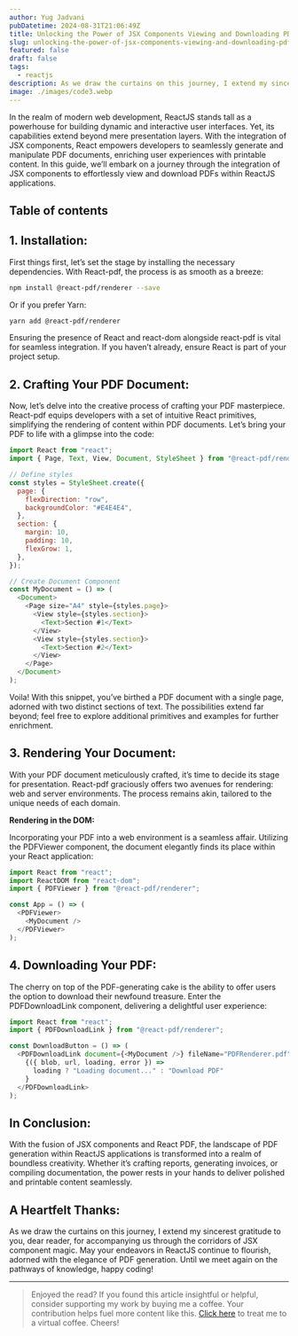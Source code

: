 ```yaml
---
author: Yug Jadvani
pubDatetime: 2024-08-31T21:06:49Z
title: Unlocking the Power of JSX Components Viewing and Downloading PDFs in React
slug: unlocking-the-power-of-jsx-components-viewing-and-downloading-pdfs-in-reactjs
featured: false
draft: false
tags:
  - reactjs
description: As we draw the curtains on this journey, I extend my sincerest gratitude to you, dear reader, for accompanying us through the corridors of JSX component magic.
image: ./images/code3.webp
---
```


In the realm of modern web development, ReactJS stands tall as a powerhouse for building dynamic and interactive user interfaces. Yet, its capabilities extend beyond mere presentation layers. With the integration of JSX components, React empowers developers to seamlessly generate and manipulate PDF documents, enriching user experiences with printable content. In this guide, we’ll embark on a journey through the integration of JSX components to effortlessly view and download PDFs within ReactJS applications.

## Table of contents

## 1. Installation:

First things first, let’s set the stage by installing the necessary dependencies. With React-pdf, the process is as smooth as a breeze:

```bash
npm install @react-pdf/renderer --save
```

Or if you prefer Yarn:

```bash
yarn add @react-pdf/renderer
```

Ensuring the presence of React and react-dom alongside react-pdf is vital for seamless integration. If you haven’t already, ensure React is part of your project setup.

## 2. Crafting Your PDF Document:

Now, let’s delve into the creative process of crafting your PDF masterpiece. React-pdf equips developers with a set of intuitive React primitives, simplifying the rendering of content within PDF documents. Let’s bring your PDF to life with a glimpse into the code:

```javascript
import React from "react";
import { Page, Text, View, Document, StyleSheet } from "@react-pdf/renderer";

// Define styles
const styles = StyleSheet.create({
  page: {
    flexDirection: "row",
    backgroundColor: "#E4E4E4",
  },
  section: {
    margin: 10,
    padding: 10,
    flexGrow: 1,
  },
});

// Create Document Component
const MyDocument = () => (
  <Document>
    <Page size="A4" style={styles.page}>
      <View style={styles.section}>
        <Text>Section #1</Text>
      </View>
      <View style={styles.section}>
        <Text>Section #2</Text>
      </View>
    </Page>
  </Document>
);
```

Voila! With this snippet, you’ve birthed a PDF document with a single page, adorned with two distinct sections of text. The possibilities extend far beyond; feel free to explore additional primitives and examples for further enrichment.

## 3. Rendering Your Document:

With your PDF document meticulously crafted, it’s time to decide its stage for presentation. React-pdf graciously offers two avenues for rendering: web and server environments. The process remains akin, tailored to the unique needs of each domain.

**Rendering in the DOM:**

Incorporating your PDF into a web environment is a seamless affair. Utilizing the PDFViewer component, the document elegantly finds its place within your React application:

```javascript
import React from "react";
import ReactDOM from "react-dom";
import { PDFViewer } from "@react-pdf/renderer";

const App = () => (
  <PDFViewer>
    <MyDocument />
  </PDFViewer>
);
```

## 4. Downloading Your PDF:

The cherry on top of the PDF-generating cake is the ability to offer users the option to download their newfound treasure. Enter the PDFDownloadLink component, delivering a delightful user experience:

```javascript
import React from "react";
import { PDFDownloadLink } from "@react-pdf/renderer";

const DownloadButton = () => (
  <PDFDownloadLink document={<MyDocument />} fileName="PDFRenderer.pdf">
    {({ blob, url, loading, error }) =>
      loading ? "Loading document..." : "Download PDF"
    }
  </PDFDownloadLink>
);
```

## In Conclusion:

With the fusion of JSX components and React PDF, the landscape of PDF generation within ReactJS applications is transformed into a realm of boundless creativity. Whether it’s crafting reports, generating invoices, or compiling documentation, the power rests in your hands to deliver polished and printable content seamlessly.

## A Heartfelt Thanks:

As we draw the curtains on this journey, I extend my sincerest gratitude to you, dear reader, for accompanying us through the corridors of JSX component magic. May your endeavors in ReactJS continue to flourish, adorned with the elegance of PDF generation. Until we meet again on the pathways of knowledge, happy coding!

---

> Enjoyed the read? If you found this article insightful or helpful, consider supporting my work by buying me a coffee. Your contribution helps fuel more content like this. [Click here](https://buymeacoffee.com/yugjadvani9) to treat me to a virtual coffee. Cheers!
